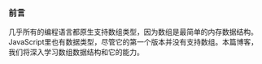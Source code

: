 ### 前言

几乎所有的编程语言都原生支持数组类型，因为数组是最简单的内存数据结构。JavaScript里也有数据类型，尽管它的第一个版本并没有支持数组。本篇博客，我们将深入学习数组数据结构和它的能力。

### 